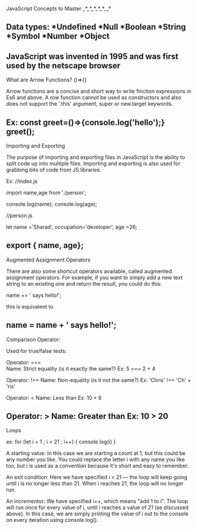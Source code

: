 JavaScript Concepts to Master 
*_*_*_*_*_*_*_*_*_*_*_*_*_*_*_*_*_*

Data types: 
*Undefined
*Null
*Boolean
*String
*Symbol
*Number
*Object
-----------------------------------
JavaScript was invented in 1995 and was first used by the netscape browser
-----------------------------------
What are Arrow Functions? 
()=>{}

Arrow functions are a concise and short way to write finction expressions in Es6 and above. A row function cannot be used as constructors and also does not support the '.this' argument, super or new.target keywords. 

Ex: 
 const greet=()=>{console.log('hello');}
 greet();
-----------------------------------
Importing and Exporting 

The purpose of importing and exporting files in JavaScript is the ability to split code up into multiple files. Importing and exporting is also used for grabbing bits of code from JS libraries. 

Ex:
 //index.js

 import name,age from './person'; 

 console.log(name);
 console.log(age);

 //person.js

 let name ='Sharad', occupation='developer', age =26;

 export { name, age};
 ---------------------------------
Augmented Assignment Operators

There are also some shortcut operators available, called augmented assignment operators. For example, if you want to simply add a new text string to an existing one and return the result, you could do this:

name += ' says hello!';

this is equivalent to 

name = name + ' says hello!';
--------------------------------
Comparison Operator:

Used for true/false tests: 

Operator:  ===	
Name:  Strict equality (is it exactly the same?)
Ex:  5 === 2 + 4

Operator:  !==
Name:  Non-equality (is it not the same?)
Ex:  'Chris' !== 'Ch' + 'ris'

Operator:  <
Name:  Less than
Ex:  10 < 6

Operator:  >
Name:  Greater than
Ex:  10 > 20
--------------------------------
Loops 

ex:
for (let i = 1 ; i < 21 ; i++) { console.log(i) }


A starting value: In this case we are starting a count at 1, but this could be any number you like. You could replace the letter i with any name you like too, but i is used as a convention because it's short and easy to remember.

An exit condition: Here we have specified i < 21 — the loop will keep going until i is no longer less than 21. When i reaches 21, the loop will no longer run.

An incrementor: We have specified i++, which means "add 1 to i". The loop will run once for every value of i, until i reaches a value of 21 (as discussed above). In this case, we are simply printing the value of i out to the console on every iteration using console.log().